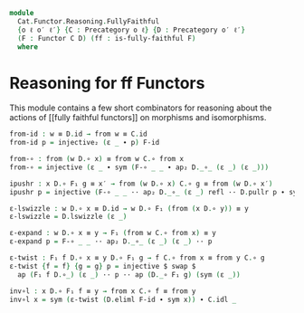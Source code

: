 <!--
```agda
open import Cat.Functor.Properties
open import Cat.Functor.Base
open import Cat.Prelude hiding (injective)

import Cat.Functor.Reasoning as Fr
import Cat.Reasoning
```
-->

```agda
module
  Cat.Functor.Reasoning.FullyFaithful
  {o ℓ o′ ℓ′} {C : Precategory o ℓ} {D : Precategory o′ ℓ′}
  (F : Functor C D) (ff : is-fully-faithful F)
  where
```

# Reasoning for ff Functors

<!-- TODO [Amy 2022-12-14]
Write something informative here
-->

This module contains a few short combinators for reasoning about the
actions of [[fully faithful functors]] on morphisms and isomorphisms.

<!--
```agda
open Fr F public
private
  module C = Cat.Reasoning C
  module D = Cat.Reasoning D

private variable
  a b c d : C.Ob
  α β γ δ : D.Ob
  f g g′ h i : C.Hom a b
  w x x′ y z : D.Hom α β

module _ {a} {b} where
  open Equiv (F₁ {a} {b} , ff) public

iso-equiv : ∀ {a b} → (a C.≅ b) ≃ (F₀ a D.≅ F₀ b)
iso-equiv {a} {b} = (F-map-iso {x = a} {b} F , is-ff→F-map-iso-is-equiv {F = F} ff)

module iso {a} {b} =
  Equiv (F-map-iso {x = a} {b} F , is-ff→F-map-iso-is-equiv {F = F} ff)
```
-->

```agda
from-id : w ≡ D.id → from w ≡ C.id
from-id p = injective₂ (ε _ ∙ p) F-id

from-∘ : from (w D.∘ x) ≡ from w C.∘ from x
from-∘ = injective (ε _ ∙ sym (F-∘ _ _ ∙ ap₂ D._∘_ (ε _) (ε _)))

ipushr : x D.∘ F₁ g ≡ x′ → from (w D.∘ x) C.∘ g ≡ from (w D.∘ x′)
ipushr p = injective (F-∘ _ _ ·· ap₂ D._∘_ (ε _) refl ·· D.pullr p ∙ sym (ε _))

ε-lswizzle : w D.∘ x ≡ D.id → w D.∘ F₁ (from (x D.∘ y)) ≡ y
ε-lswizzle = D.lswizzle (ε _)

ε-expand : w D.∘ x ≡ y → F₁ (from w C.∘ from x) ≡ y
ε-expand p = F-∘ _ _ ·· ap₂ D._∘_ (ε _) (ε _) ·· p

ε-twist : F₁ f D.∘ x ≡ y D.∘ F₁ g → f C.∘ from x ≡ from y C.∘ g
ε-twist {f = f} {g = g} p = injective $ swap $
  ap (F₁ f D.∘_) (ε _) ·· p ·· ap (D._∘ F₁ g) (sym (ε _))

inv∘l : x D.∘ F₁ f ≡ y → from x C.∘ f ≡ from y
inv∘l x = sym (ε-twist (D.eliml F-id ∙ sym x)) ∙ C.idl _
```
